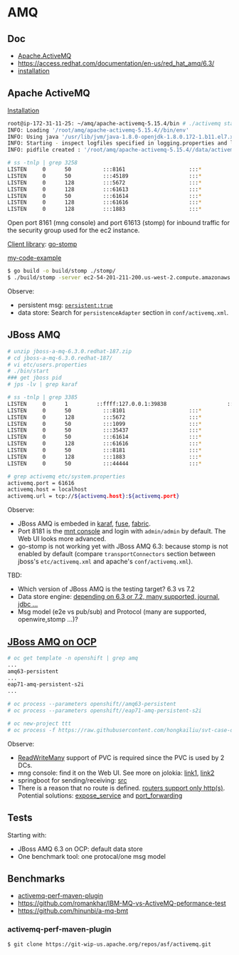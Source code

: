 # AMQ

## Doc

* [Apache.ActiveMQ](http://activemq.apache.org/)
* https://access.redhat.com/documentation/en-us/red_hat_amq/6.3/
* [installation](https://access.redhat.com/documentation/en-us/red_hat_jboss_a-mq/6.3/html/installation_guide/installingzip)

## Apache ActiveMQ

[Installation](http://activemq.apache.org/getting-started.html)

```sh
root@ip-172-31-11-25: ~/amq/apache-activemq-5.15.4/bin # ./activemq start
INFO: Loading '/root/amq/apache-activemq-5.15.4//bin/env'
INFO: Using java '/usr/lib/jvm/java-1.8.0-openjdk-1.8.0.172-1.b11.el7.x86_64/bin/java'
INFO: Starting - inspect logfiles specified in logging.properties and log4j.properties to get details
INFO: pidfile created : '/root/amq/apache-activemq-5.15.4//data/activemq.pid' (pid '3258')

# ss -tnlp | grep 3258
LISTEN     0      50          :::8161                    :::*                   users:(("java",pid=3258,fd=142))
LISTEN     0      50          :::45189                   :::*                   users:(("java",pid=3258,fd=13))
LISTEN     0      128         :::5672                    :::*                   users:(("java",pid=3258,fd=130))
LISTEN     0      128         :::61613                   :::*                   users:(("java",pid=3258,fd=131))
LISTEN     0      50          :::61614                   :::*                   users:(("java",pid=3258,fd=133))
LISTEN     0      128         :::61616                   :::*                   users:(("java",pid=3258,fd=129))
LISTEN     0      128         :::1883                    :::*                   users:(("java",pid=3258,fd=132))

```

Open port 8161 (mng console) and port 61613 (stomp) for inbound traffic for the security group used for the ec2 instance.

[Client library](http://activemq.apache.org/cross-language-clients.html): [go-stomp](https://github.com/go-stomp/stomp)

[my-code-example](https://github.com/hongkailiu/test-go/blob/master/stomp/main.go)

```sh
$ go build -o build/stomp ./stomp/
$ ./build/stomp -server ec2-54-201-211-200.us-west-2.compute.amazonaws.com:61613
```

Observe:

* persistent msg: [`persistent:true`](https://activemq.apache.org/stomp.html)
* data store: Search for `persistenceAdapter` section in `conf/activemq.xml`.

## JBoss AMQ

```sh
# unzip jboss-a-mq-6.3.0.redhat-187.zip 
# cd jboss-a-mq-6.3.0.redhat-187/
# vi etc/users.properties 
# ./bin/start
### get jboss pid
# jps -lv | grep karaf

# ss -tnlp | grep 3385
LISTEN     0      1         ::ffff:127.0.0.1:39838                   :::*                   users:(("java",pid=3385,fd=233))
LISTEN     0      50          :::8101                    :::*                   users:(("java",pid=3385,fd=253))
LISTEN     0      128         :::5672                    :::*                   users:(("java",pid=3385,fd=311))
LISTEN     0      50          :::1099                    :::*                   users:(("java",pid=3385,fd=244))
LISTEN     0      50          :::35437                   :::*                   users:(("java",pid=3385,fd=26))
LISTEN     0      50          :::61614                   :::*                   users:(("java",pid=3385,fd=315))
LISTEN     0      128         :::61616                   :::*                   users:(("java",pid=3385,fd=309))
LISTEN     0      50          :::8181                    :::*                   users:(("java",pid=3385,fd=254))
LISTEN     0      128         :::1883                    :::*                   users:(("java",pid=3385,fd=314))
LISTEN     0      50          :::44444                   :::*                   users:(("java",pid=3385,fd=245))

# grep activemq etc/system.properties 
activemq.port = 61616
activemq.host = localhost
activemq.url = tcp://${activemq.host}:${activemq.port}

```

Observe:

* JBoss AMQ is embeded in [karaf](https://karaf.apache.org/), [fuse](https://www.redhat.com/en/technologies/jboss-middleware/fuse), [fabric](https://access.redhat.com/documentation/en-us/red_hat_jboss_a-mq/6.3/html/fabric_guide/).
* Port 8181 is the [mnt console](https://access.redhat.com/documentation/en-us/red_hat_jboss_a-mq/6.3/html/management_console_user_guide/fmcug_introduction_accessing) and login with `admin/admin` by default. The Web UI looks more advanced.
* go-stomp is not working yet with JBoss AMQ 6.3: because stomp is not enabled by default (compare `transportConnectors` section between jboss's `etc/activemq.xml` and apache's `conf/activemq.xml`).

TBD:

* Which version of JBoss AMQ is the testing target? 6.3 vs 7.2
* Data store engine: [depending on 6.3 or 7.2, many supported, journal, jdbc ...](https://access.redhat.com/documentation/en-us/red_hat_amq/7.2/html/migrating_to_red_hat_amq_7/message_persistence)
* Msg model (e2e vs pub/sub) and Protocol (many are supported, openwire,stomp ...)?

## [JBoss AMQ on OCP](https://access.redhat.com/documentation/en-us/red_hat_jboss_a-mq/6.3/html/red_hat_jboss_a-mq_for_openshift/)

```sh
# oc get template -n openshift | grep amq
...
amq63-persistent
...
eap71-amq-persistent-s2i
...

# oc process --parameters openshift//amq63-persistent
# oc process --parameters openshift//eap71-amq-persistent-s2i
```

```sh
# oc new-project ttt
# oc process -f https://raw.githubusercontent.com/hongkailiu/svt-case-doc/master/files/amq63-persistent-ttt.yaml -p MQ_PROTOCOL=openwire,amqp,stomp,mqtt -p VOLUME_CAPACITY=10Gi -p MQ_USERNAME=redhat -p MQ_PASSWORD=redhat -p AMQ_QUEUE_MEMORY_LIMIT=1mb -p STORAGE_CLASS_NAME=glusterfs-storage | oc create -f -

```

Observe:

* [ReadWriteMany](https://github.com/hongkailiu/svt-case-doc/blob/master/files/amq63-persistent-ttt.yaml#L268) support of PVC is required since the PVC is used by 2 DCs.
* mng console: find it on the Web UI. See more on jolokia: [link1](https://developers.redhat.com/blog/2017/08/16/troubleshooting-java-applications-on-openshift/),
[link2](https://developers.redhat.com/blog/2016/03/30/jolokia-jvm-monitoring-in-openshift/)
* springboot for sending/receiving: [src](https://github.com/hongkailiu/test-springboot/tree/messaging-jms)
* There is a reason that no route is defined. [routers support only http(s)](https://github.com/openshift/origin/issues/3415). Potential solutions: [expose_service](https://docs.openshift.com/container-platform/3.9/dev_guide/expose_service/index.html) and [port_forwarding](https://docs.openshift.com/container-platform/3.9/dev_guide/port_forwarding.html)

## Tests

Starting with:

* JBoss AMQ 6.3 on OCP: default data store
* One benchmark tool: one protocal/one msg model

## Benchmarks

* [activemq-perf-maven-plugin](http://activemq.apache.org/performance.html)
* https://github.com/romankhar/IBM-MQ-vs-ActiveMQ-peformance-test
* https://github.com/hinunbi/a-mq-bmt

### activemq-perf-maven-plugin

```sh
$ git clone https://git-wip-us.apache.org/repos/asf/activemq.git
```

